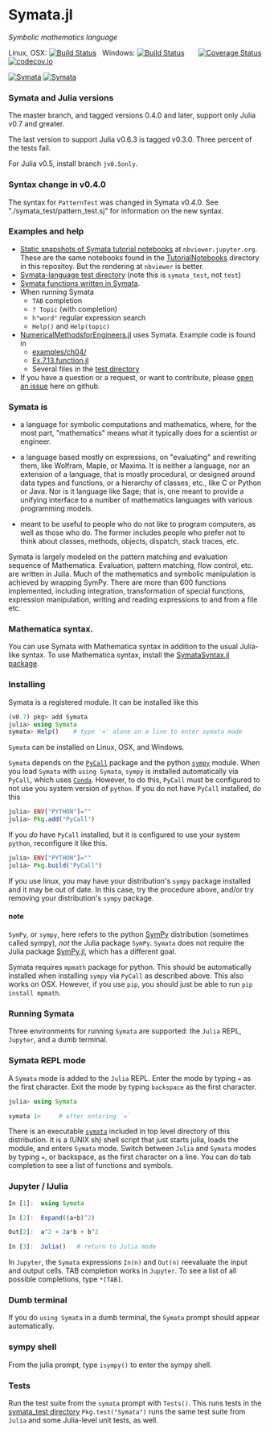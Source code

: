 # Symata.jl

*Symbolic mathematics language*

Linux, OSX: [![Build Status](https://travis-ci.org/jlapeyre/Symata.jl.svg)](https://travis-ci.org/jlapeyre/Symata.jl)
&nbsp;
Windows: [![Build Status](https://ci.appveyor.com/api/projects/status/github/jlapeyre/Symata.jl?branch=master&svg=true)](https://ci.appveyor.com/project/jlapeyre/symata-jl)
&nbsp; &nbsp; &nbsp;
[![Coverage Status](https://coveralls.io/repos/github/jlapeyre/Symata.jl/badge.svg?branch=master)](https://coveralls.io/github/jlapeyre/Symata.jl?branch=master)
[![codecov.io](http://codecov.io/github/jlapeyre/Symata.jl/coverage.svg?branch=master)](http://codecov.io/github/jlapeyre/Symata.jl?branch=master)

[![Symata](http://pkg.julialang.org/badges/Symata_0.6.svg)](http://pkg.julialang.org/?pkg=Symata&ver=0.6)
[![Symata](http://pkg.julialang.org/badges/Symata_0.7.svg)](http://pkg.julialang.org/?pkg=Symata&ver=0.7)

### Symata and Julia versions

The master branch, and tagged versions 0.4.0 and later, support only Julia v0.7 and greater.

The last version to support Julia v0.6.3 is tagged v0.3.0. Three percent of the tests fail.

For Julia v0.5, install branch `jv0.5only`.

### Syntax change in v0.4.0

The syntax for `PatternTest` was changed in Symata v0.4.0.
See "./symata_test/pattern_test.sj" for information on the new syntax.

### Examples and help

-  [Static snapshots of Symata tutorial notebooks](http://nbviewer.jupyter.org/github/jlapeyre/Symata.jl/tree/master/TutorialNotebooks/)
   at `nbviewer.jupyter.org`. These are the same notebooks found in the [TutorialNotebooks](TutorialNotebooks/) directory
   in this repositoy. But the rendering at `nbviewer` is better.
-  [Symata-language test directory](symata_test/) (note this is `symata_test`, not `test`)
-  [Symata functions written in Symata](symsrc/autoloaded.sj).
-  When running Symata
   * `TAB` completion
   * `? Topic` (with completion)
   * `h"word"` regular expression search
   * `Help()` and `Help(topic)`
-  [NumericalMethodsforEngineers.jl](https://github.com/PtFEM/NumericalMethodsforEngineers.jl) uses
   Symata. Example code is found in
   * [examples/ch04/](https://github.com/PtFEM/NumericalMethodsforEngineers.jl/tree/master/examples/ch04)
   * [Ex.7.13.function.jl](https://github.com/PtFEM/NumericalMethodsforEngineers.jl/blob/master/examples/ch07/WRM/Ex.7.13.function.jl)
   * Several files in the [test directory](https://github.com/PtFEM/NumericalMethodsforEngineers.jl/tree/master/test)   
-  If you have a question or a request, or want to contribute,
   please [open an issue](https://github.com/jlapeyre/Symata.jl/issues) here on github.

### Symata is

- a language for symbolic computations and mathematics, where, for
the most part, "mathematics" means what it typically
does for a scientist or engineer.

- a language based mostly on expressions, on "evaluating" and
rewriting them, like Wolfram, Maple, or Maxima. It is neither a language,
nor an extension of a language, that is mostly procedural, or designed
around data types and functions, or a hierarchy of classes, etc.,
like C or Python or Java. Nor is it language like Sage;
that is, one meant to provide a unifying interface to a number of
mathematics languages with various programming models.

- meant to be useful to people who do not like to program computers, as
well as those who do. The former includes people who prefer not to
think about classes, methods, objects, dispatch, stack traces, etc.

Symata is largely modeled on the pattern matching and evaluation sequence of
Mathematica. Evaluation, pattern matching, flow control, etc. are
written in Julia. Much of the mathematics and symbolic manipulation is
achieved by wrapping SymPy. There are more than 600 functions
implemented, including integration, transformation of special
functions, expression manipulation, writing and reading expressions to
and from a file etc.

### Mathematica syntax.

You can use Symata with Mathematica syntax in addition to the usual Julia-like syntax. To use Mathematica syntax,
install the [SymataSyntax.jl package](https://github.com/jlapeyre/SymataSyntax.jl).

### Installing

Symata is a registered module. It can be installed like this

```julia
(v0.7) pkg> add Symata
julia> using Symata
symata> Help()    # type '=' alone on a line to enter symata mode
```

`Symata` can be installed on Linux, OSX, and Windows.

`Symata` depends on the [`PyCall`](https://github.com/stevengj/PyCall.jl) package and
the python [`sympy`](http://www.sympy.org/en/index.html) module.
When you load `Symata` with `using Symata`, `sympy` is installed automatically via `PyCall`, which uses [`Conda`](https://github.com/JuliaPy/Conda.jl). However, to do this, `PyCall` must be configured to not use you system version of `python`.
If you do not have `PyCall` installed, do this

```julia
julia> ENV["PYTHON"]=""
julia> Pkg.add("PyCall")
```

If you *do* have `PyCall` installed, but it is configured to use your system `python`, reconfigure
it like this.

```julia
julia> ENV["PYTHON"]=""
julia> Pkg.build("PyCall")
```

If you use linux, you may have your distribution's `sympy` package installed and it may be
out of date. In this case, try the procedure above, and/or try removing your distribution's `sympy` package.

#### note

`SymPy`, or `sympy`, here refers to the python [SymPy](http://www.sympy.org/en/index.html) distribution
(sometimes called sympy), *not* the Julia package `SymPy`. `Symata` does not require the Julia package
[SymPy.jl](https://github.com/jverzani/SymPy.jl), which has a different goal.

Symata requires `mpmath` package for python. This
should be automatically installed when installing `sympy` via
`PyCall` as described above. This also works on OSX.
However, if you use `pip`, you should just be able to run `pip
install mpmath`.

### Running Symata

Three environments for running `Symata` are supported: the `Julia` REPL, `Jupyter`, and a dumb terminal.

### Symata REPL mode

A `Symata` mode is added to the `Julia` REPL. Enter the mode by typing `=` as the first character. Exit
the mode by typing `backspace` as the first character.

```julia
julia> using Symata

symata 1>     # after entering `=`
```

There is an executable [`symata`](symata) included in top level directory of this distribution. It is a (UNIX
sh) shell script that just starts julia, loads the module, and enters `Symata` mode.
Switch between `Julia` and `Symata` modes by typing `=`, or backspace, as the first character on a line.
You can do tab completion to see a list of functions and symbols.

### Jupyter / IJulia

```julia
In [1]:  using Symata

In [2]:  Expand((a+b)^2)

Out[2]:  a^2 + 2a*b + b^2

In [3]:  Julia()   # return to Julia mode
```

In `Jupyter`, the `Symata` expressions `In(n)` and `Out(n)` reevaluate the input and output cells. TAB completion
works in `Jupyter`. To see a list of all possible completions, type `*[TAB]`.

### Dumb terminal

If you do `using Symata` in a dumb terminal, the `Symata` prompt should appear automatically.

### sympy shell

From the julia prompt, type `isympy()` to enter the sympy shell.

### Tests

Run the test suite from the `symata` prompt with `Tests()`.
This runs tests in the [symata_test directory](symata_test/)
`Pkg.test("Symata")` runs the same test suite from `Julia` and
some Julia-level unit tests, as well.

<!--  LocalWords:  Mathematica SymPy julia symata PyCall Mma src REPL
 -->
<!--  LocalWords:  EvenQ countprimes PrimeQ HoldXXX Maxima eval regex
 -->
<!--  LocalWords:  Mathics Symata's backend ExpandA BigInt ClearAll
 -->
<!--  LocalWords:  tryrule downvalue upvalue BuiltIns BuiltIn SymName
 -->
<!--  LocalWords:  Symname addone lexically FloatingPoint cossinrule
 -->
<!--  LocalWords:  TrigSimp Upvalues Symata symata_test docstring builtin
 -->
<!--  LocalWords:  oo conds th HistoryLength BigIntInput RuleDelayed
 -->
<!--  LocalWords:  UpSetDelayed SetDelayed UpSet frontend FresnelC jl
 -->
<!--  LocalWords:  OSX nbsp codecov io jv PatternTest nbviewer github
 -->
<!--  LocalWords:  symsrc SymataSyntax IJulia sympy Conda ENV linux
 -->
<!--  LocalWords:  mpmath Jupyter isympy
 -->
